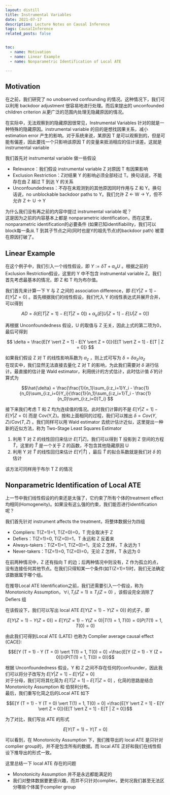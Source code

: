 ```yaml
---
layout: distill
title: Instrumental Variables
date: 2021-07-17
description: Lecture Notes on Causal Inference
tags: CausalInference
related_posts: false


toc:
  - name: Motivation
  - name: Linear Example
  - name: Nonparametric Identification of Local ATE

---
```


## Motivation
在之前，我们研究了 no unobserved confounding 的情况。这种情况下，我们可以利用 backdoor adjustment 很容易地进行处理。而后来提出的 unconfounded children criterion 从更广泛的范围内处理无隐藏原因的情况。

在实际中，无法观察到的隐藏原因很常见，Instrumental Variables 针对的就是一种特殊的隐藏原因。instrumental variable 的目的是想找因果关系，减小 estimation error 产生的影响。对于系统来说，某原因 T 是可以观察到的，但是可能有偏差，因此要找一个只影响该原因 T 的变量来抵消相应的估计误差。这就是 instrumental variable

我们首先对 instrumental variable 做一些假设
* Relevance：我们假设 instrumental variable Z 对原因 T 有因果影响
* Exclusion Restriction：Z对结果 Y 的影响必须全部经过 T。换句话说，不能存在由 Z 越过 T 到达 Y 的关系
* Unconfoundedness：不存在未观测到的其他原因同时作用与 Z 和 Y。换句话说，no unblockable backdoor paths to Y。我们允许 Z <- W -> Y，但不允许 Z <- U -> Y

为什么我们没有再之前的内容中提过 instrumental variable 呢？  
这是因为之前的内容基本上都是 nonparametric identification，而在这里，nonparametric identification的必要条件 (如果已知identifiability，我们可以block每一条从 T 到其子节点之间(同时也是Y的祖先节点)的backdoor path) 被潜在原因打破了。 

## Linear Example
在这个例子中，我们引入一个线性假设，即 $Y:=\delta T +\alpha_u U$ 。根据之前的Exclusion Restriction假设，这里的 Y 中不包含 instrumental variable Z。我们首先考虑最基本的情况，即 Z 和 T 均为布尔值。

我们首先来计算一下 Y 与 Z 之间的 association difference，即 $E[Y \vert Z = 1] - E[Y \vert Z = 0]$ 。首先根据我们的线性假设，我们代入 Y 的线性表达式并展开合并，可以得到

$$AD = \delta (E[T \vert Z = 1] - E[T | Z = 0]) + \alpha_u (E[U \vert Z = 1] - E[U \vert Z = 0])$$

再根据 Unconfoundedness 假设，U 的取值与 Z 无关，因此上式的第二项为0，最后可得到

$$ \delta = \frac{E[Y \vert Z = 1] - E[Y \vert Z = 0]}{E[T \vert Z = 1] - E[T | Z = 0]}  $$

如果我们假设 Z 对 T 的线性影响系数为 $\alpha_z$ ，则上式可写为 $\delta = \delta \alpha_z/\alpha_z$  
在现实中，我们显然无法直接去量化 Z 对 T 的影响，为此我们需要对 $\delta$ 进行估计。最直接的估计是 Wald estimator，利用统计的方式估计，此时估计值 $\hat{\delta}$ 的计算式为

$$\hat{\delta} = \frac{\frac{1}{n_1}\sum_{i:z_i=1}Y_i - \frac{1}{n_0}\sum_{i:z_i=0}Y_i}{\frac{1}{n_1}\sum_{i:z_i=1}T_i - \frac{1}{n_0}\sum_{i:z_i=0}T_i}  $$


接下来我们考虑 T 和 Z 均为连续值的情况。此时我们计算的不是 $E[Y \vert Z = 1] - E[Y \vert Z = 0]$ 而是 Cov(Y,Z)。按和上面相同的过程，我们可以推出 $\delta = Cov(Y,Z)/Cov(T,Z)$ 。我们同样可以用 Wald estimator 去统计估计近似，这里提出一种新的近似方法，称为 Two-Stage Least Squares Estimator
1. 利用 T 对 Z 的线性回归来估计 $E[T\vert Z]$，我们可以得到 T 投影到 Z 空间的方程 $\hat{T}$，这里的 $\hat{T}$ 是一个关于 Z 的函数，不包含其他隐藏原因 U
2. 利用 Y 对 $\hat{T}$ 的线性回归来估计 $E[Y \vert \hat{T}]$ ，最后 $\hat{T}$ 的拟合系数就是我们对 $\delta$ 的估计  

该方法可同样用于布尔 T Z 的情况

## Nonparametric Identification of Local ATE
上一节中我们线性假设的约束还是太强了，它约束了所有个体的treatment effect均相同(Homogeneity)。如果没有这么强的约束，我们能否进行identification呢？

我们首先针对 instrument affects the treatment，将整体数据分为四组
* Compliers: T(Z=1)=1, T(Z=0)=0，T 完全取决于 Z
* Defiers：T(Z=1)=0, T(Z=0)=1，T 永远和 Z 反着来
* Always-takers：T(Z=1)=1, T(Z=0)=1，无论 Z 怎样，T 永远为 1
* Never-takers：T(Z=1)=0, T(Z=0)=0，无论 Z 怎样，T 永远为 0

在前两种情况中，Z 还有指向 T 的边；后两种情况中则没有，Z 作为孤立的点，没有连接任何其他节点。在我们只得知某一个条件(如T(Z=1)=1)时，我们无法确定该数据属于哪个组。

在推导Local ATE Identification之前，我们还需要引入一个假设，称为Monotonicity Assumption，$\forall i, T_i(Z=1)\ge T_i(Z=0)$ ，该假设完全消除了 Defiers 组

在该假设下，我们可以写出 local ATE $E[Y (Z = 1) - Y (Z = 0)]$ 的式子，即

$$E[Y (Z = 1) - Y (Z = 0)] = E[Y (Z = 1) - Y (Z = 0) \vert T(1) = 1, T(0) = 0] P(T(1) = 1, T(0) = 0)$$

由此我们可得到Local ATE (LATE) 也称为 Complier average causal effect (CACE):  

$$E[Y (T = 1) - Y (T = 0) \vert T(1) = 1, T(0) = 0] =\frac{E[Y (Z = 1) - Y (Z = 0)]}{P(T(1) = 1, T(0) = 0)}$$  

根据 Unconfoundedness 假设，Y 和 Z 之间不存在任何的confounder，因此我们可以将分子改写为 $E[Y\vert Z=1]-E[Y \vert Z=0]$  
对于分母，我们可将其化简为 $E[T \vert Z = 1] - E[T \vert Z = 0]$ ，化简的思路是结合 Monotonicity Assumption 和 伯努利分布。  
最后，我们重写化简之后的Local ATE 如下

$$E[Y (T = 1) - Y (T = 0) \vert T(1) = 1, T(0) = 0] =\frac{E[Y \vert Z = 1] - E[Y \vert Z = 0]}{E[T \vert Z = 1] - E[T | Z = 0]}$$  

为了对比，我们写出 ATE 的形式

$$E[Y (T = 1) - Y (T = 0]$$  

可以看到，在 Monotonicity Assumption 下，我们推导出的 local ATE 是只针对complier group的，并不是包含所有的数据。而 local ATE 正好和我们在线性假设下推导出的形式一致。

这里总结一下 local ATE 存在的问题
* Monotonicity Assumption 并不是永远都能满足的
* 我们对整体数据要更感兴趣，而并不只针对complier。更何况我们甚至无法区分哪些个体属于complier group
